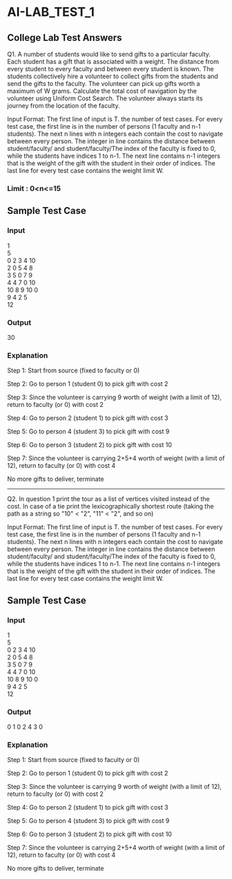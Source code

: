 # AI-LAB_TEST_1
College Lab Test Answers
---
Q1. A number of students would like to send gifts to a particular faculty. Each student has a gift that is associated with a weight. The distance from every student to every faculty and between every student is known. The students collectively hire a volunteer to collect gifts from the students and send the gifts to the faculty. The volunteer can pick up gifts worth a maximum of W grams. Calculate the total cost of navigation by the volunteer using Uniform Cost Search. The volunteer always starts its journey from the location of the faculty.

Input Format: The first line of input is T. the number of test cases. For every test case, the first line is in the number of persons (1 faculty and n-1 students). The next n lines with n integers each contain the cost to navigate between every person. The integer in line contains the distance between student/faculty/ and student/faculty/The index of the faculty is fixed to 0, while the students have indices 1 to n-1. The next line contains n-1 integers that is the weight of the gift with the student in their order of indices. The last line for every test case contains the weight limit W.

### Limit : 0<n<=15
## Sample Test Case
### Input

1 </br>
5 </br>
0 2 3 4 10 </br>
2 0 5 4 8 </br>
3 5 0 7 9 </br>
4 4 7 0 10 </br>
10 8 9 10 0 </br>
9 4 2 5 </br>
12

### Output
30

### Explanation

Step 1: Start from source (fixed to faculty or 0)

Step 2: Go to person 1 (student 0) to pick gift with cost 2

Step 3: Since the volunteer is carrying 9 worth of weight (with a limit of 12), return to faculty (or 0) with cost 2

Step 4: Go to person 2 (student 1) to pick gift with cost 3

Step 5: Go to person 4 (student 3) to pick gift with cost 9

Step 6: Go to person 3 (student 2) to pick gift with cost 10

Step 7: Since the volunteer is carrying 2+5+4 worth of weight (with a limit of 12), return to faculty (or 0) with cost 4

No more gifts to deliver, terminate

---
Q2. In question 1 print the tour as a list of vertices visited instead of the cost. In case of a tie print the lexicographically shortest route (taking the path as a string so "10" < "2", "11" < "2", and so on)

Input Format: The first line of input is T. the number of test cases. For every test case, the first line is in the number of persons (1 faculty and n-1 students). The next n lines with n integers each contain the cost to navigate between every person. The integer in line contains the distance between student/faculty/ and student/faculty/The index of the faculty is fixed to 0, while the students have indices 1 to n-1. The next line contains n-1 integers that is the weight of the gift with the student in their order of indices. The last line for every test case contains the weight limit W.

## Sample Test Case
### Input

1 </br>
5 </br>
0 2 3 4 10 </br>
2 0 5 4 8 </br>
3 5 0 7 9 </br>
4 4 7 0 10 </br>
10 8 9 10 0 </br>
9 4 2 5 </br>
12

### Output
0 1 0 2 4 3 0

### Explanation

Step 1: Start from source (fixed to faculty or 0)

Step 2: Go to person 1 (student 0) to pick gift with cost 2

Step 3: Since the volunteer is carrying 9 worth of weight (with a limit of 12), return to faculty (or 0) with cost 2

Step 4: Go to person 2 (student 1) to pick gift with cost 3

Step 5: Go to person 4 (student 3) to pick gift with cost 9

Step 6: Go to person 3 (student 2) to pick gift with cost 10

Step 7: Since the volunteer is carrying 2+5+4 worth of weight (with a limit of 12), return to faculty (or 0) with cost 4

No more gifts to deliver, terminate
